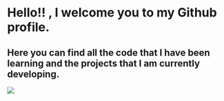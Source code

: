 


# Hello!! , I welcome you to my Github profile.

## Here you can find all the code that I have been learning and the projects that I am currently developing.

![](<img width="965" alt="Captura de Pantalla 2022-08-24 a la(s) 9 45 55" src="https://user-images.githubusercontent.com/110486658/186361186-0f5be750-1091-4efd-93b1-bb81dbd30c86.png">)
